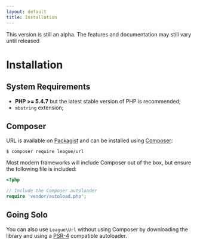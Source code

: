 ```yaml
---
layout: default
title: Installation
---
```


<p class="message-notice">This version is still an alpha. The features and documentation may still vary until released</p>


# Installation

## System Requirements

* **PHP >= 5.4.7** but the latest stable version of PHP is recommended;
* `mbstring` extension;

## Composer

URL is available on [Packagist](https://packagist.org/packages/league/url) and can be installed using [Composer](https://getcomposer.org/):

~~~
$ composer require league/url
~~~


Most modern frameworks will include Composer out of the box, but ensure the following file is included:

~~~php
<?php

// Include the Composer autoloader
require 'vendor/autoload.php';
~~~

## Going Solo

You can also use `League\Url` without using Composer by downloading the library and using a [PSR-4](http://www.php-fig.org/psr/psr-4/) compatible autoloader.
